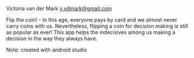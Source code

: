 Victoria van der Mark <v.vdmark@gmail.com>
    
  Flip the coin! - In this age, everyone pays by card and we almost never carry coins with us. Nevertheless, flipping a coin for decision making is still as popular as ever! This app helps the indecisives among us making a decision in the way they always have.

  Note: created with android studio